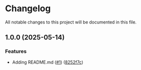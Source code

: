 # Changelog

All notable changes to this project will be documented in this file.

## 1.0.0 (2025-05-14)


### Features

* Adding README.md ([#1](https://github.com/jacobscunn07/blog-semantic-release/issues/1)) ([8252f7c](https://github.com/jacobscunn07/blog-semantic-release/commit/8252f7ccb058a75025caec3e59fafc9c808efa37))

